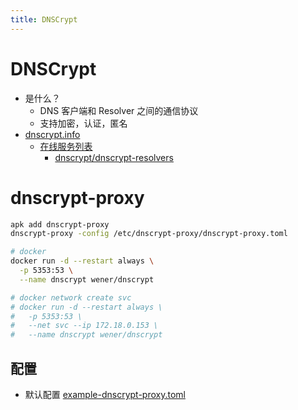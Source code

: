 ```yaml
---
title: DNSCrypt
---
```


# DNSCrypt

- 是什么？
  - DNS 客户端和 Resolver 之间的通信协议
  - 支持加密，认证，匿名
- [dnscrypt.info](https://dnscrypt.info/)
  - [在线服务列表](https://dnscrypt.info/public-servers)
    - [dnscrypt/dnscrypt-resolvers](https://github.com/dnscrypt/dnscrypt-resolvers)

# dnscrypt-proxy

```bash
apk add dnscrypt-proxy
dnscrypt-proxy -config /etc/dnscrypt-proxy/dnscrypt-proxy.toml

# docker
docker run -d --restart always \
  -p 5353:53 \
  --name dnscrypt wener/dnscrypt

# docker network create svc
# docker run -d --restart always \
#   -p 5353:53 \
#   --net svc --ip 172.18.0.153 \
#   --name dnscrypt wener/dnscrypt
```

## 配置

- 默认配置 [example-dnscrypt-proxy.toml](https://github.com/DNSCrypt/dnscrypt-proxy/blob/master/dnscrypt-proxy/example-dnscrypt-proxy.toml)
